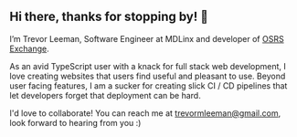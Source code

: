 ## Hi there, thanks for stopping by! 👋 

I’m Trevor Leeman, Software Engineer at MDLinx and developer of [OSRS Exchange](https://www.osrs.exchange).

As an avid TypeScript user with a knack for full stack web development, I love creating websites that users find useful and pleasant to use. Beyond user facing features, I am a sucker for creating slick CI / CD pipelines that let developers forget that deployment can be hard.

I'd love to collaborate! You can reach me at trevormleeman@gmail.com, look forward to hearing from you :)
